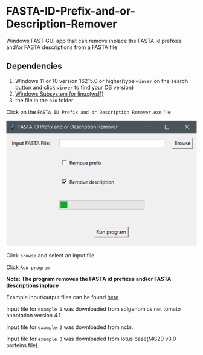 # FASTA-ID-Prefix-and-or-Description-Remover

Windows FAST GUI app that can remove inplace the FASTA id prefixes and/or FASTA descriptions from a FASTA file

## Dependencies

1. Windows 11 or 10 version 16215.0 or higher(type `winver` on the search button and click `winver` to find your OS version)
2. [Windows Subsystem for linux(wsl1)](INSTALL.md)
3. the file in the `bin` folder

Click on the `FASTA ID Prefix and or Description Remover.exe` file

![](img/1.png)

Click `browse` and select an input file

Click `Run program` 

**Note: The program removes the FASTA id prefixes and/or FASTA descriptions inplace**

Example input/output files can be found [here](data/)

Input file for `example 1` was downloaded from solgenomics.net tomato annotation version 4.1.

Input file for `example 2` was downloaded from ncbi.

Input file for `example 3` was downloaded from lotus base(MG20 v3.0 proteins file).
